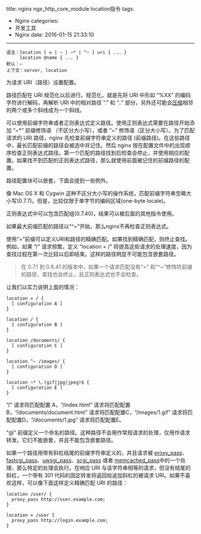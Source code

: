 title: nginx ngx_http_core_module location指令
tags:
  - Nginx
categories:
  - 开发工具
  - Nginx
date: 2016-01-15 21:33:10
---


	语法：location [ = | ~ | ~* | ^~ ] uri { ... }
	     location @name { ... }
	默认：—
	上下文：server, location

为请求 URI（路径）设置配置。

<!-- more -->

路径匹配在 URI 规范化以后进行。规范化，就是先将 URI 中形如 “%XX” 的编码字符进行解码，再解析 URI 中的相对路径 “.” 和 “..” 部分，另外还可能会[压缩](http://nginx.org/en/docs/http/ngx_http_core_module.html#merge_slashes)相邻的两个或多个斜线成为一个斜线。

可以使用前缀字符串或者正则表达式定义路径。使用正则表达式需要在路径开始添加 “~*” 前缀修饰语 （不区分大小写），或者 “~” 修饰语（区分大小写）。为了匹配请求的 URI 路径，nginx 先检查前缀字符串定义的路径 (前缀路径)。在这些路径中，最长匹配前缀的路径会被选中并记住。然后 nginx 按在配置文件中的出现顺序检查正则表达式路径。第一个匹配的路径找到后检查会停止，并使用相应的配置。如果找不到匹配的正则表达式路径，那么就使用前面被记住的前缀路径的配置。

路径配置块可以嵌套，下面会提到一些例外。

像 Mac OS X 和 Cygwin 这种不区分大小写的操作系统，匹配前缀字符串忽略大小写(0.7.7)。但是，比较仅限于单字节的编码区域(one-byte locale)。

正则表达式中可以包含匹配组(0.7.40)，结果可以被后面的其他指令使用。

如果最大前缀匹配的路径以“^~”开始，那么nginx不再检查正则表达式。

使用“=”前缀可以定义URI和路径的精确匹配。如果找到精确匹配，则终止查找。例如，如果 “/” 请求频繁，定义 “location = /” 将提高这些请求的处理速度，因为查找过程在第一次比较以后即结束。这样的路径明显不可能包含嵌套路径。

>在 0.7.1 到 0.8.41 的版本中，如果一个请求匹配没有“=” 和“^~”修饰符前缀的路径，查找也会终止，且正则表达式也不会检查。

让我们以实力说明上面的情况：

	location = / {
      [ configuration A ]
	}

	location / {
      [ configuration B ]
	}

	location /documents/ {
      [ configuration C ]
	}

	location ^~ /images/ {
      [ configuration D ]
	}

	location ~* \.(gif|jpg|jpeg)$ {
      [ configuration E ]
	}

“/” 请求将匹配配置 A，“/index.html” 请求将匹配配置B，“/documents/document.html” 请求将匹配配置C，“/images/1.gif” 请求将匹配配置D，“/documents/1.jpg” 请求将匹配配置E。

“@” 前缀定义一个命名的路径。这种路径不会用作常规请求的处理，仅用作请求转发。它们不能嵌套，并且不能包含嵌套路径。

如果一个路径用带有斜杠结尾的前缀字符串定义的，并且请求被 [proxy_pass](http://nginx.org/en/docs/http/ngx_http_proxy_module.html#proxy_pass)、[fastcgi_pass](http://nginx.org/en/docs/http/ngx_http_fastcgi_module.html#fastcgi_pass)、[uwsgi_pass](http://nginx.org/en/docs/http/ngx_http_uwsgi_module.html#uwsgi_pass)、[scgi_pass](http://nginx.org/en/docs/http/ngx_http_scgi_module.html#scgi_pass) 或者 [memcached_pass](http://nginx.org/en/docs/http/ngx_http_memcached_module.html#memcached_pass)中的一个处理，那么特定的处理会执行。在响应 URI 与该字符串相等的请求，但没有结尾的斜杠，一个带有 301 代码的固定转发将返回给追加斜杠的被请求 URI。如果不喜欢这样，可以像下面这样定义精确匹配 URI 的路径：

	location /user/ {
      proxy_pass http://user.example.com;
	}

	location = /user {
      proxy_pass http://login.example.com;
	}
